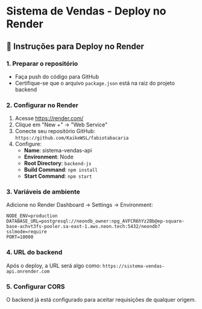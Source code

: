 # Sistema de Vendas - Deploy no Render

## 🚀 Instruções para Deploy no Render

### 1. Preparar o repositório
- Faça push do código para GitHub
- Certifique-se que o arquivo `package.json` está na raiz do projeto backend

### 2. Configurar no Render
1. Acesse https://render.com/
2. Clique em "New +" → "Web Service"
3. Conecte seu repositório GitHub: `https://github.com/KaikeWSL/fabiotabacaria`
4. Configure:
   - **Name**: sistema-vendas-api
   - **Environment**: Node
   - **Root Directory**: `backend-js`
   - **Build Command**: `npm install`
   - **Start Command**: `npm start`

### 3. Variáveis de ambiente
Adicione no Render Dashboard → Settings → Environment:
```
NODE_ENV=production
DATABASE_URL=postgresql://neondb_owner:npg_AVFCR6hYz2Bb@ep-square-base-achvt3fs-pooler.sa-east-1.aws.neon.tech:5432/neondb?sslmode=require
PORT=10000
```

### 4. URL do backend
Após o deploy, a URL será algo como:
`https://sistema-vendas-api.onrender.com`

### 5. Configurar CORS
O backend já está configurado para aceitar requisições de qualquer origem.
